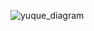 ![yuque_diagram](https://github.com/chenxin777/rpc-demo/assets/36431176/05e06468-3aa3-49ff-92c7-b7108266d14a)
